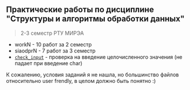 ## Практические работы по дисциплине "Структуры и алгоритмы обработки данных" 
>2-3 семестр РТУ МИРЭА

* workN - 10 работ за 2 семестр 
* siaodprN - 7 работ за 3 семестр
* [`check_input`](check_input.cpp) - проверка на введение целочисленного значения (не падает при введение char)

К сожалению, условия заданий я не нашла, но большинство файлов относительно user frendly, в целом должно быть понятно :) 
